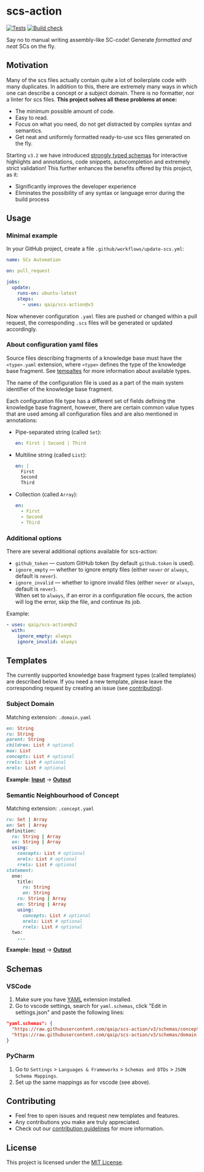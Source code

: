 # scs-action

[![Tests](https://github.com/qaip/scs-action/actions/workflows/tests.yml/badge.svg)](https://github.com/qaip/scs-action/actions/workflows/tests.yml)
[![Build check](https://github.com/qaip/scs-action/actions/workflows/build-check.yml/badge.svg)](https://github.com/qaip/scs-action/actions/workflows/build-check.yml)


Say no to manual writing assembly-like SC-code! Generate *formatted and neat* SCs on the fly.


## Motivation
Many of the scs files actually contain quite a lot of boilerplate code with many duplicates. In addition to this, there are extremely many ways in which one can describe a concept or a subject domain. There is no formatter, nor a linter for scs files. **This project solves all these problems at once:**
- The minimum possible amount of code.
- Easy to read.
- Focus on what you need, do not get distracted by complex syntax and semantics.
- Get neat and uniformly formatted ready-to-use scs files generated on the fly.

Starting `v3.2` we have introduced [strongly typed schemas](#schemas) for interactive highlights and annotations, code snippets, autocompletion and extremely strict validation! This further enhances the benefits offered by this project, as it:
  - Significantly improves the developer experience
  - Eliminates the possibility of any syntax or language error during the build process

## Usage
### Minimal example
In your GitHub project, create a file `.github/workflows/update-scs.yml`:
```yaml
name: SCs Automation

on: pull_request

jobs:
  update:
    runs-on: ubuntu-latest
    steps:
      - uses: qaip/scs-action@v3
```
Now whenever configuration `.yaml` files are pushed or changed within a pull request, the corresponding `.scs` files will be generated or updated accordingly.

### About configuration yaml files
Source files describing fragments of a knowledge base must have the `<type>.yaml` extension, where `<type>` defines the type of the knowledge base fragment. See [tempaltes](#tempaltes) for more information about available types.

The name of the configuration file is used as a part of the main system identifier of the knowledge base fragment.

Each configuration file type has a different set of fields defining the knowledge base fragment, however, there are certain common value types that are used among all configuration files and are also mentioned in annotations:

- Pipe-separated string (called `Set`):

  ```yaml
  en: First | Second | Third
  ```

- Multiline string (called `List`):

  ```yaml
  en: |
    First
    Second
    Third
  ```

- Collection (called `Array`):
  ```yaml
  en:
    - First
    - Second
    - Third
  ```


### Additional options
There are several additional options available for scs-action:
- `github_token` — custom GitHub token (by default `github.token` is used).
- `ignore_empty` — whether to ignore empty files (either `never` or `always`, default is `never`).
- `ignore_invalid` — whether to ignore invalid files (either `never` or `always`, default is `never`).\
  When set to `always`, if an error in a configuration file occurs, the action will log the error, skip the file, and continue its job.

Example:
```yaml
- uses: qaip/scs-action@v2
  with:
    ignore_empty: always
    ignore_invalid: always
```



## Templates
The currently supported knowledge base fragment types (called templates) are described below. If you need a new template, please leave the corresponding request by creating an issue (see [contributing](#contributing)).

### Subject Domain
Matching extension: `.domain.yaml`
```rb
en: String
ru: String
parent: String
children: List # optional
max: List
concepts: List # optional
rrels: List # optional
nrels: List # optional
```
**Example**:
[**Input**](tests/ostis_automation.domain.yaml)
->
[**Output**](tests/expect/domain_ostis_automation.scs)


### Semantic Neighbourhood of Concept
Matching extension: `.concept.yaml`
```rb
ru: Set | Array
en: Set | Array
definition:
  ru: String | Array
  en: String | Array
  using:
    concepts: List # optional
    nrels: List # optional
    rrels: List # optional
statement: 
  one:
    title:
      ru: String
      en: String
    ru: String | Array
    en: String | Array
    using:
      concepts: List # optional
      nrels: List # optional
      rrels: List # optional
  two:
    ...
```
**Example:** 
[**Input**](tests/scs_automation.concept.yaml)
->
[**Output**](tests/expect/concept_scs_automation.scs)


## Schemas
### VSCode
1. Make sure you have [YAML](https://marketplace.visualstudio.com/items?itemName=redhat.vscode-yaml) extension installed.
2. Go to vscode settings, search for `yaml.schemas`, click "Edit in settings.json" and paste the following lines:
```json
"yaml.schemas": {
  "https://raw.githubusercontent.com/qaip/scs-action/v3/schemas/concept.schema.json": "*.concept.yaml",
  "https://raw.githubusercontent.com/qaip/scs-action/v3/schemas/domain.schema.json": "*.domain.yaml"
}
```

### PyCharm
1. Go to `Settings` > `Languages & Frameworks` > `Schemas and DTDs` > `JSON Schema Mappings`.
2. Set up the same mappings as for vscode (see above).

## Contributing
- Feel free to open issues and request new templates and features.
- Any contributions you make are truly appreciated.
- Check out our [contribution guidelines](CONTRIBUTING.md) for more information.


## License
This project is licensed under the [MIT License](LICENSE).
